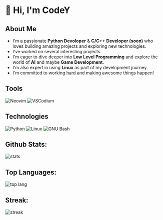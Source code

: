 # 👋 Hi, I'm CodeY

## About Me

- I'm a passionate **Python Devoloper** & **C/C++ Developer (soon)** who loves building amazing projects and exploring new technologies.
-  I've worked on several interesting projects.  
-  I'm eager to dive deeper into **Low Level Programming** and explore the world of **AI** and maybe **Game Development**.
-  I'm also expert in using **Linux** as part of my development journey.
-  I'm committed to working hard and making awesome things happen!

##  Tools
![Neovim](https://img.shields.io/badge/Neovim-57A143?style=for-the-badge&logo=neovim&logoColor=white)
![VSCodium](https://img.shields.io/badge/VSCodium-2F80ED?style=for-the-badge&logo=vscodium&logoColor=white)

## Technologies
![Python](https://img.shields.io/badge/Python-3776AB?style=for-the-badge&logo=python&logoColor=white)
![Linux](https://img.shields.io/badge/Linux-FCC624?style=for-the-badge&logo=linux&logoColor=black)
![GNU Bash](https://img.shields.io/badge/Bash-121011?style=for-the-badge&logo=gnubash&logoColor=white)

## Github Stats:
![stats](https://github-readme-stats.vercel.app/api?username=codey260&show_icons=true&theme=dark)

## Top Languages:
![top lang](https://github-readme-stats.vercel.app/api/top-langs/?username=codey260&layout=compact&theme=dark)

## Streak:
![streak](https://streak-stats.demolab.com?user=codey260&theme=dark)
